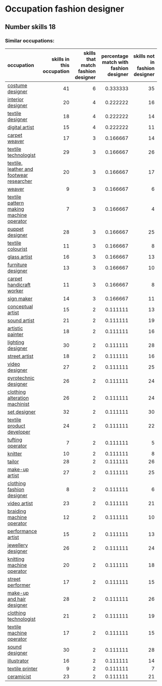 # Occupation fashion designer
## Number skills 18
### Similar occupations:
| occupation                                                                              |   skills in this occupation |   skills that match fashion designer |   percentage match with fashion designer |   skills not in fashion designer |
|:----------------------------------------------------------------------------------------|----------------------------:|-------------------------------------:|-----------------------------------------:|---------------------------------:|
| [costume designer](costume_designer.md)                                                 |                          41 |                                    6 |                                 0.333333 |                               35 |
| [interior designer](interior_designer.md)                                               |                          20 |                                    4 |                                 0.222222 |                               16 |
| [textile designer](textile_designer.md)                                                 |                          18 |                                    4 |                                 0.222222 |                               14 |
| [digital artist](digital_artist.md)                                                     |                          15 |                                    4 |                                 0.222222 |                               11 |
| [carpet weaver](carpet_weaver.md)                                                       |                          17 |                                    3 |                                 0.166667 |                               14 |
| [textile technologist](textile_technologist.md)                                         |                          29 |                                    3 |                                 0.166667 |                               26 |
| [textile, leather and footwear researcher](textile,_leather_and_footwear_researcher.md) |                          20 |                                    3 |                                 0.166667 |                               17 |
| [weaver](weaver.md)                                                                     |                           9 |                                    3 |                                 0.166667 |                                6 |
| [textile pattern making machine operator](textile_pattern_making_machine_operator.md)   |                           7 |                                    3 |                                 0.166667 |                                4 |
| [puppet designer](puppet_designer.md)                                                   |                          28 |                                    3 |                                 0.166667 |                               25 |
| [textile colourist](textile_colourist.md)                                               |                          11 |                                    3 |                                 0.166667 |                                8 |
| [glass artist](glass_artist.md)                                                         |                          16 |                                    3 |                                 0.166667 |                               13 |
| [furniture designer](furniture_designer.md)                                             |                          13 |                                    3 |                                 0.166667 |                               10 |
| [carpet handicraft worker](carpet_handicraft_worker.md)                                 |                          11 |                                    3 |                                 0.166667 |                                8 |
| [sign maker](sign_maker.md)                                                             |                          14 |                                    3 |                                 0.166667 |                               11 |
| [conceptual artist](conceptual_artist.md)                                               |                          15 |                                    2 |                                 0.111111 |                               13 |
| [sound artist](sound_artist.md)                                                         |                          21 |                                    2 |                                 0.111111 |                               19 |
| [artistic painter](artistic_painter.md)                                                 |                          18 |                                    2 |                                 0.111111 |                               16 |
| [lighting designer](lighting_designer.md)                                               |                          30 |                                    2 |                                 0.111111 |                               28 |
| [street artist](street_artist.md)                                                       |                          18 |                                    2 |                                 0.111111 |                               16 |
| [video designer](video_designer.md)                                                     |                          27 |                                    2 |                                 0.111111 |                               25 |
| [pyrotechnic designer](pyrotechnic_designer.md)                                         |                          26 |                                    2 |                                 0.111111 |                               24 |
| [clothing alteration machinist](clothing_alteration_machinist.md)                       |                          26 |                                    2 |                                 0.111111 |                               24 |
| [set designer](set_designer.md)                                                         |                          32 |                                    2 |                                 0.111111 |                               30 |
| [textile product developer](textile_product_developer.md)                               |                          24 |                                    2 |                                 0.111111 |                               22 |
| [tufting operator](tufting_operator.md)                                                 |                           7 |                                    2 |                                 0.111111 |                                5 |
| [knitter](knitter.md)                                                                   |                          10 |                                    2 |                                 0.111111 |                                8 |
| [tailor](tailor.md)                                                                     |                          28 |                                    2 |                                 0.111111 |                               26 |
| [make-up artist](make-up_artist.md)                                                     |                          27 |                                    2 |                                 0.111111 |                               25 |
| [clothing fashion designer](clothing_fashion_designer.md)                               |                           8 |                                    2 |                                 0.111111 |                                6 |
| [video artist](video_artist.md)                                                         |                          23 |                                    2 |                                 0.111111 |                               21 |
| [braiding machine operator](braiding_machine_operator.md)                               |                          12 |                                    2 |                                 0.111111 |                               10 |
| [performance artist](performance_artist.md)                                             |                          15 |                                    2 |                                 0.111111 |                               13 |
| [jewellery designer](jewellery_designer.md)                                             |                          26 |                                    2 |                                 0.111111 |                               24 |
| [knitting machine operator](knitting_machine_operator.md)                               |                          20 |                                    2 |                                 0.111111 |                               18 |
| [street performer](street_performer.md)                                                 |                          17 |                                    2 |                                 0.111111 |                               15 |
| [make-up and hair designer](make-up_and_hair_designer.md)                               |                          28 |                                    2 |                                 0.111111 |                               26 |
| [clothing technologist](clothing_technologist.md)                                       |                          21 |                                    2 |                                 0.111111 |                               19 |
| [textile machine operator](textile_machine_operator.md)                                 |                          17 |                                    2 |                                 0.111111 |                               15 |
| [sound designer](sound_designer.md)                                                     |                          30 |                                    2 |                                 0.111111 |                               28 |
| [illustrator](illustrator.md)                                                           |                          16 |                                    2 |                                 0.111111 |                               14 |
| [textile printer](textile_printer.md)                                                   |                           9 |                                    2 |                                 0.111111 |                                7 |
| [ceramicist](ceramicist.md)                                                             |                          23 |                                    2 |                                 0.111111 |                               21 |
